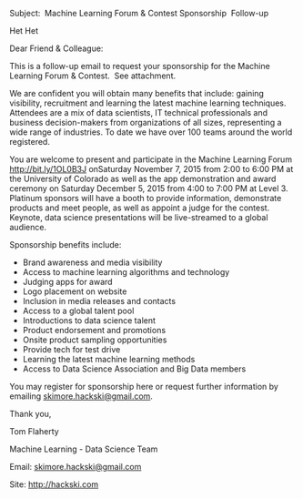 Subject:  ​
Machine Learning Forum & Contest Sponsorship ​  ​
Follow-up​

Het Het

Dear Friend & Colleague:

This is a follow-up email to request your sponsorship for the Machine Learning Forum & Contest. ​ See attachment.​

We are confident you will obtain many benefits that include: gaining visibility, recruitment and learning the latest machine learning techniques. Attendees are a mix of data scientists, IT technical professionals and business decision-makers from organizations of all sizes, representing a wide range of industries. To date we have over 100 teams around the world registered.

You are welcome to present and participate in the Machine Learning Forum http://bit.ly/1OL0B3J on ​Saturday ​November 7, 2015 from 2:00 to 6:00 PM at the University of Colorado  ​as well as the app demonstration and award ceremony on Saturday December 5, 2015 from 4:00 to 7:00 PM at Level 3. Platinum sponsors will have a booth to provide information, demonstrate products and meet people,​ as well as appoint a judge for the contest​. Keynote, data science presentations will be live-streamed to a global audience.

Sponsorship benefits include: 

* Brand awareness and media visibility 
* Access to machine learning algorithms and technology
* Judging apps for award
* Logo placement on website
* Inclusion in media releases and contacts
* Access to a global talent pool
* Introductions to data science talent
* Product endorsement and promotions
* Onsite product sampling opportunities
* Provide tech for test drive
* Learning the latest machine learning methods
* Access to Data Science Association and Big Data members

​You may register for sponsorship here or request further information by emailing skimore.hackski@gmail.com.
 
​Thank you, ​ 
 
Tom Flaherty

Machine Learning - Data Science Team

Email: skimore.hackski@gmail.com

Site: http://hackski.com
